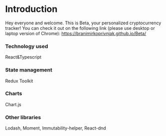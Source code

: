 # Introduction

Hey everyone and welcome. This is Beta, your personalized cryptocurrency tracker! You can check it out on the following link (please use desktop or laptop version of Chrome): https://branimirkoprivnjak.github.io/Beta/

### Technology used
React&Typescript
### State management 
Redux Toolkit
### Charts
Chart.js
### Other libraries
Lodash, Moment, Immutability-helper, React-dnd


